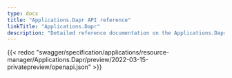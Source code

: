 ```yaml
---
type: docs
title: "Applications.Dapr API reference"
linkTitle: "Applications.Dapr"
description: "Detailed reference documentation on the Applications.Dapr API"
---
```


{{< redoc "swagger/specification/applications/resource-manager/Applications.Dapr/preview/2022-03-15-privatepreview/openapi.json" >}}
